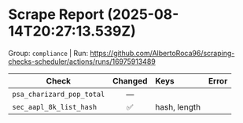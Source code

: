 # Scrape Report (2025-08-14T20:27:13.539Z)

Group: `compliance`  |  Run: https://github.com/AlbertoRoca96/scraping-checks-scheduler/actions/runs/16975913489

| Check | Changed | Keys | Error |
|---|:---:|:--|:--|
| `psa_charizard_pop_total` | — |  |  |
| `sec_aapl_8k_list_hash` | ✅ | hash, length |  |
